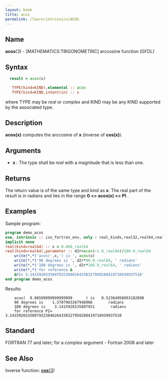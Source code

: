 ```yaml
---
layout: book
title: acos
permalink: /learn/intrinsics/ACOS
---
```

## __Name__
__acos__(3) - \[MATHEMATICS:TRIGONOMETRIC\] arccosine function
(GFDL)

## __Syntax__
```fortran
  result = acos(x)

   TYPE(kind=KIND),elemental :: acos
   TYPE(kind=KIND,intent(in) :: x
```
where TYPE may be _real_ or _complex_ and KIND may be any KIND supported
by the associated type.


## __Description__

__acos(x)__ computes the arccosine of __x__ (inverse of __cos(x)__).

## __Arguments__

  - __x__
    : The type shall be _real_ with a magnitude that is less than one.
## __Returns__

The return value is of the same type and kind as __x__. The real part of the
result is in radians and lies in the range __0 \<= acos(x) \<= PI__ .

## __Examples__
Sample program:
```fortran
program demo_acos
use, intrinsic :: iso_fortran_env, only : real_kinds,real32,real64,real128
implicit none
real(kind=real64) :: x = 0.866_real64
real(kind=real64),parameter :: d2r=acos(-1.0_real64)/180.0_real64
    write(*,*)'acos(',x,') is ', acos(x)
    write(*,*)'90 degrees is ', d2r*90.0_real64, ' radians'
    write(*,*)'180 degrees is ', d2r*180.0_real64, ' radians'
    write(*,*)'for reference &
    &PI= 3.14159265358979323846264338327950288419716939937510'
end program demo_acos
```
Results:
```
    acos(  0.86599999999999999      ) is   0.52364958093182890
    90 degrees is    1.5707963267948966       radians
    180 degrees is    3.1415926535897931       radians
    for reference PI= 3.14159265358979323846264338327950288419716939937510
```
## __Standard__
FORTRAN 77 and later; for a _complex_ argument - Fortran 2008 and later

## __See Also__
Inverse function: [__cos__(3](COS))
